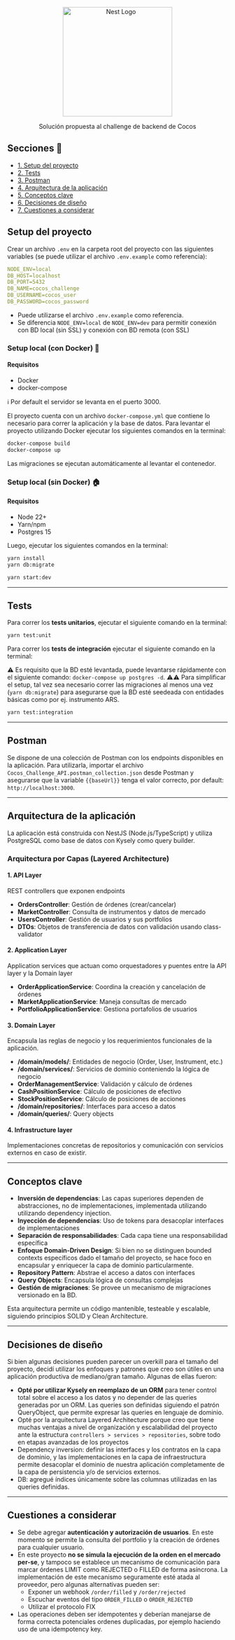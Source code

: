 <p align="center">
  <a href="http://nestjs.com/" target="blank"><img src="https://cdn.prod.website-files.com/62e443aeb2cdfb6f2b0306a5/65cd2448467950674f70e3db_cocosLogos%20p%20caso%20de%20exito.png" width="250" alt="Nest Logo" /></a>
</p>

<p align="center">
  Solución propuesta al challenge de backend de Cocos
</p>
  
## Secciones 📘

- [1. Setup del proyecto](#setup-del-proyecto)
- [2. Tests](#tests)
- [3. Postman](#postman)
- [4. Arquitectura de la aplicación](#arquitectura-de-la-aplicación)
- [5. Conceptos clave](#conceptos-clave)
- [6. Decisiones de diseño](#decisiones-de-diseño)
- [7. Cuestiones a considerar](#cuestiones-a-considerar)

## Setup del proyecto

Crear un archivo `.env` en la carpeta root del proyecto con las siguientes variables (se puede utilizar el archivo `.env.example` como referencia):

```yaml
NODE_ENV=local
DB_HOST=localhost
DB_PORT=5432
DB_NAME=cocos_challenge
DB_USERNAME=cocos_user
DB_PASSWORD=cocos_password
```

- Puede utilizarse el archivo `.env.example` como referencia.
- Se diferencia `NODE_ENV=local` de `NODE_ENV=dev` para permitir conexión con BD local (sin SSL) y conexión con BD remota (con SSL) 

### Setup local (con Docker) 🐳
#### Requisitos
- Docker
- docker-compose

ℹ️ Por default el servidor se levanta en el puerto 3000.

El proyecto cuenta con un archivo `docker-compose.yml` que contiene lo necesario para correr la aplicación y la base de datos. Para levantar el proyecto utilizando Docker ejecutar los siguientes comandos en la terminal:

```bash
docker-compose build
docker-compose up
```

Las migraciones se ejecutan automáticamente al levantar el contenedor.

### Setup local (sin Docker) 🏠
#### Requisitos
- Node 22+
- Yarn/npm
- Postgres 15

Luego, ejecutar los siguientes comandos en la terminal:

```bash
yarn install
yarn db:migrate

yarn start:dev
```

----------

## Tests

Para correr los **tests unitarios**, ejecutar el siguiente comando en la terminal:

```bash
yarn test:unit
```

Para correr los **tests de integración** ejecutar el siguiente comando en la terminal:

⚠️ Es requisito que la BD esté levantada, puede levantarse rápidamente con el siguiente comando: `docker-compose up postgres -d`.
⚠️⚠️ Para simplificar el setup, tal vez sea necesario correr las migraciones al menos una vez (`yarn db:migrate`) para asegurarse que la BD esté seedeada con entidades básicas como por ej. instrumento ARS. 

```bash
yarn test:integration
```

----------
## Postman

Se dispone de una colección de Postman con los endpoints disponibles en la aplicación. Para utilizarla, importar el archivo `Cocos_Challenge_API.postman_collection.json` desde Postman y asegurarse que la variable `{{baseUrl}}` tenga el valor correcto, por default: `http://localhost:3000`.

----------

## Arquitectura de la aplicación

La aplicación está construida con NestJS (Node.js/TypeScript) y utiliza PostgreSQL como base de datos con Kysely como query builder.

### Arquitectura por Capas (Layered Architecture)

#### 1. API Layer
REST controllers que exponen endpoints

- **OrdersController**: Gestión de órdenes (crear/cancelar)
- **MarketController**: Consulta de instrumentos y datos de mercado
- **UsersController**: Gestión de usuarios y sus portfolios
- **DTOs**: Objetos de transferencia de datos con validación usando class-validator

#### 2. Application Layer
Application services que actuan como orquestadores y puentes entre la API layer y la Domain layer

- **OrderApplicationService**: Coordina la creación y cancelación de órdenes
- **MarketApplicationService**: Maneja consultas de mercado
- **PortfolioApplicationService**: Gestiona portafolios de usuarios

#### 3. Domain Layer

Encapsula las reglas de negocio y los requerimientos funcionales de la aplicación.

- **/domain/models/**: Entidades de negocio (Order, User, Instrument, etc.)
- **/domain/services/**: Servicios de dominio conteniendo la lógica de negocio
- **OrderManagementService**: Validación y cálculo de órdenes
- **CashPositionService**: Cálculo de posiciones de efectivo
- **StockPositionService**: Cálculo de posiciones de acciones
- **/domain/repositories/**: Interfaces para acceso a datos
- **/domain/queries/**: Query objects

#### 4. Infrastructure layer 

Implementaciones concretas de repositorios y comunicación con servicios externos en caso de existir. 

-----------

## Conceptos clave

- **Inversión de dependencias**: Las capas superiores dependen de abstracciones, no de implementaciones, implementada utilizando utilizando dependency injection.
- **Inyección de dependencias**: Uso de tokens para desacoplar interfaces de implementaciones
- **Separación de responsabilidades**: Cada capa tiene una responsabilidad específica
- **Enfoque Domain-Driven Design**: Si bien no se distinguen bounded contexts específicos dado el tamaño del proyecto, se hace foco en encapsular y enriquecer la capa de dominio particularmente.
- **Repository Pattern**: Abstrae el acceso a datos con interfaces
- **Query Objects**: Encapsula lógica de consultas complejas
- **Gestión de migraciones**: Se provee un mecanismo de migraciones versionado en la BD.

Esta arquitectura permite un código mantenible, testeable y escalable, siguiendo principios SOLID y Clean Architecture.

-----------

## Decisiones de diseño

Si bien algunas decisiones pueden parecer un overkill para el tamaño del proyecto, decidí utilizar los enfoques y patrones que creo son útiles en una aplicación productiva de mediano/gran tamaño. Algunas de ellas fueron:

- **Opté por utilizar Kysely en reemplazo de un ORM** para tener control total sobre el acceso a los datos y no depender de las queries generadas por un ORM. Las queries son definidas siguiendo el patrón QueryObject, que permite expresar las queries en lenguaje de dominio.
- Opté por la arquitectura Layered Architecture porque creo que tiene muchas ventajas a nivel de organización y escalabilidad del proyecto ante la estructura `controllers > services > repositories`, sobre todo en etapas avanzadas de los proyectos
- Dependency inversion: definir las interfaces y los contratos en la capa de dominio, y las implementaciones en la capa de infraestructura permite desacoplar el dominio de nuestra aplicación completamente de la capa de persistencia y/o de servicios externos.
- DB: agregué índices únicamente sobre las columnas utilizadas en las queries definidas.

------------

## Cuestiones a considerar

- Se debe agregar **autenticación y autorización de usuarios**. En este momento se permite la consulta del portfolio y la creación de órdenes para cualquier usuario.
- En este proyecto **no se simula la ejecución de la orden en el mercado per-se**, y tampoco se establece un mecanismo de comunicación para marcar órdenes LIMIT como REJECTED o FILLED de forma asíncrona. La implementación de este mecanismo seguramente esté atada al proveedor, pero algunas alternativas pueden ser:
    - Exponer un webhook `/order/filled` y `/order/rejected`
    - Escuchar eventos del tipo `ORDER_FILLED` o `ORDER_REJECTED`
    - Utilizar el protocolo FIX
- Las operaciones deben ser idempotentes y deberían manejarse de forma correcta potenciales ordenes duplicadas, por ejemplo haciendo uso de una idempotency key.
